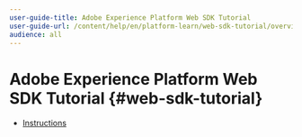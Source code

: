 ```yaml
---
user-guide-title: Adobe Experience Platform Web SDK Tutorial
user-guide-url: /content/help/en/platform-learn/web-sdk-tutorial/overview.html
audience: all
---
```


# Adobe Experience Platform Web SDK Tutorial {#web-sdk-tutorial}

+ [Instructions](instructions.md)